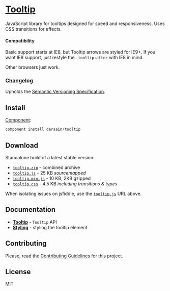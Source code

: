 # [Tooltip](http://darsa.in/tooltip)

JavaScript library for tooltips designed for speed and responsiveness. Uses CSS transitions for effects.

#### Compatibility

Basic support starts at IE8, but Tooltip arrows are styled for IE9+. If you want IE8 support, just restyle the
`.tooltip:after` with IE8 in mind.

Other browsers just work.

### [Changelog](https://github.com/darsain/tooltip/releases)

Upholds the [Semantic Versioning Specification](http://semver.org/).

## Install

[Component](https://github.com/component/component):

```bash
component install darsain/tooltip
```

## Download

Standalone build of a latest stable version:

- [`tooltip.zip`](http://darsain.github.io/tooltip/dist/tooltip.zip) - combined archive
- [`tooltip.js`](http://darsain.github.io/tooltip/dist/tooltip.js) - 25 KB *sourcemapped*
- [`tooltip.min.js`](http://darsain.github.io/tooltip/dist/tooltip.min.js) - 10 KB, 2KB gzipped
- [`tooltip.css`](http://darsain.github.io/tooltip/dist/tooltip.css) - 4.5 KB *including transitions & types*

When isolating issues on jsfiddle, use the [`tooltip.js`](http://darsain.github.io/tooltip/dist/tooltip.js) URL above.

## Documentation

- **[Tooltip](https://github.com/darsain/tooltip/wiki/Tooltip)** - `Tooltip` API
- **[Styling](https://github.com/darsain/tooltip/wiki/Styling)** - styling the tooltip element

## Contributing

Please, read the [Contributing Guidelines](CONTRIBUTING.md) for this project.

## License

MIT